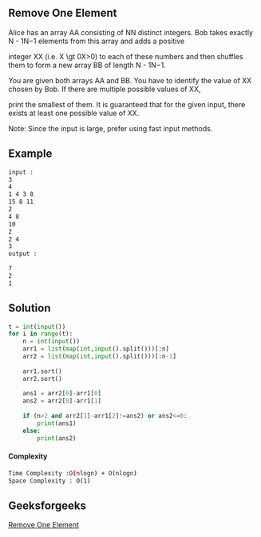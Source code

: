 ## Remove One Element
Alice has an array AA consisting of NN distinct integers. Bob takes exactly N - 1N−1 elements from this array and adds a positive 

integer XX (i.e. X \gt 0X>0) to each of these numbers and then shuffles them to form a new array BB of length N - 1N−1.

You are given both arrays AA and BB. You have to identify the value of XX chosen by Bob. If there are multiple possible values of XX, 

print the smallest of them. It is guaranteed that for the given input, there exists at least one possible value of XX.

Note: Since the input is large, prefer using fast input methods.

## Example 
```bash
input :
3
4
1 4 3 8
15 8 11
2
4 8
10
2
2 4
3
output :

7
2
1

```

## Solution 

```python
t = int(input())
for i in range(t):
    n = int(input())
    arr1 = list(map(int,input().split()))[:n]
    arr2 = list(map(int,input().split()))[:n-1]
    
    arr1.sort()
    arr2.sort()
    
    ans1 = arr2[0]-arr1[0]
    ans2 = arr2[0]-arr1[1]
    
    if (n>2 and arr2[1]-arr1[2]!=ans2) or ans2<=0:
        print(ans1)
    else:
        print(ans2)

 ```
#### Complexity
```bash
Time Complexity :O(nlogn) + O(nlogn)
Space Complexity : O(1)
```
## Geeksforgeeks
[Remove One Element](https://www.codechef.com/problems/REMONE?tab=statement)
